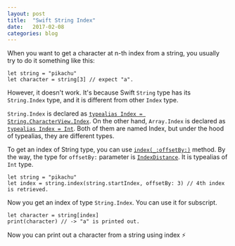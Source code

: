 ```yaml
---
layout: post
title:  "Swift String Index"
date:   2017-02-08
categories: blog
---
```


When you want to get a character at n-th index from a string, you usually try to do it something like this:

```
let string = "pikachu"
let character = string[3] // expect "a".
```

However, it doesn't work. It's because Swift `String` type has its `String.Index` type, and it is different from other `Index` type.

`String.Index` is declared as [`typealias Index = String.CharacterView.Index`][1]. On the other hand, `Array.Index` is declared as [`typealias Index = Int`][2]. Both of them are named Index, but under the hood of typealias, they are different types.

To get an index of String type, you can use [`index(_:offsetBy:)`][3] method. By the way, the type for `offsetBy:` parameter is [`IndexDistance`][4]. It is typealias of `Int` type.

```
let string = "pikachu"
let index = string.index(string.startIndex, offsetBy: 3) // 4th index is retrieved.
```

Now you get an index of type `String.Index`. You can use it for subscript.

```
let character = string[index]
print(character) // -> "a" is printed out.
```

Now you can print out a character from a string using index ⚡️

[1]: https://developer.apple.com/reference/swift/string/index
[2]: https://developer.apple.com/reference/swift/array/index
[3]: https://developer.apple.com/reference/swift/string/1786175-index
[4]: https://developer.apple.com/reference/swift/string.characterview/indexdistance
